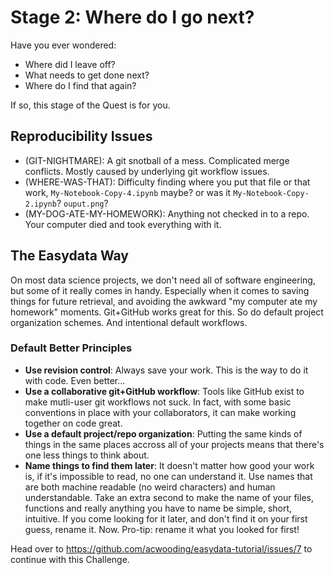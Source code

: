 # Stage 2: Where do I go next?

Have you ever wondered:
* Where did I leave off?
* What needs to get done next?
* Where do I find that again?

If so, this stage of the Quest is for you.

## Reproducibility Issues
* (GIT-NIGHTMARE): A git snotball of a mess. Complicated merge conflicts. Mostly caused by underlying git workflow issues.
* (WHERE-WAS-THAT): Difficulty finding where you put that file or that work, `My-Notebook-Copy-4.ipynb` maybe? or was it `My-Notebook-Copy-2.ipynb`? `ouput.png`?
* (MY-DOG-ATE-MY-HOMEWORK): Anything not checked in to a repo. Your computer died and took everything with it.

## The Easydata Way
On most data science projects, we don't need all of software engineering, but some of it really comes in handy. Especially when it comes to saving things for future retrieval, and avoiding the awkward "my computer ate my homework" moments. Git+GitHub works great for this. So do default project organization schemes. And intentional default workflows.

### Default Better Principles
* **Use revision control**: Always save your work. This is the way to do it with code. Even better...
* **Use a collaborative git+GitHub workflow**: Tools like GitHub exist to make mutli-user git workflows not suck. In fact, with some basic conventions in place with your collaborators, it can make working together on code great.
* **Use a default project/repo organization**: Putting the same kinds of things in the same places accross all of your projects means that there's one less things to think about.
* **Name things to find them later**: It doesn't matter how good your work is, if it's impossible to read, no one can understand it. Use names that are both machine readable (no weird characters) and human understandable. Take an extra second to make the name of your files, functions and really anything you have to name be simple, short, intuitive. If you come looking for it later, and don't find it on your first guess, rename it. Now. Pro-tip: rename it what you looked for first!

Head over to https://github.com/acwooding/easydata-tutorial/issues/7 to continue with this Challenge.
